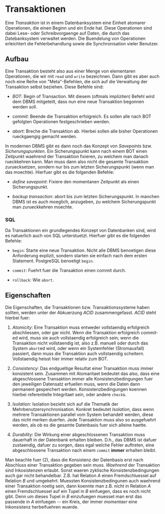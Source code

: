 # Transaktionen

Eine *Transaktion* ist in einem Datenbanksystem eine Einheit atomarer
Operationen, die einen Beginn und ein Ende hat. Diese Operationen sind dabei
Lese- oder Schreibvorgaenge auf Daten, die durch das Datebanksystem verwaltet
werden. Die Buendelung von Operationen erleichtert die Fehlerbehandlung sowie
die Synchronisation vieler Benutzer.

## Aufbau

Eine Transaktion besteht also aus einer Menge von elementaren Operationen, die
wir mit `read` und `write` bezeichnen. Dann gibt es aber auch noch eine Reihe
von "Meta"-Befehlen, die sich auf die Verwaltung der Transaktion selbst
beziehen. Diese Befehle sind:

* *BOT*: Begin of Transaction. Mit diesem (oftmals impliziten) Befehl wird dem
   DBMS mitgeteilt, dass nun eine neue Transaktion begonnen werden soll.

* *commit*: Beende die Transaktion erfolgreich. Es sollen alle nach BOT
  gefolgten Operationen festgeschrieben werden.

* *abort*: Breche die Transaktion ab. Hierbei sollen alle bisher
  Operationen rueckgaengig gemacht werden.

In modernen DBMS gibt es dann noch das Konzept von *Savepoints*
bzw. *Sicherungspunkten*. Ein Sicherungspunkt kann nach einem BOT einen
Zeitpunkt waehrend der Transaktion fixieren, zu welchem man danach rueckkehren
kann. Man muss dann also nicht die gesamte Transaktion zuruecksetzen, sondern
nur bis zum letzten Sicherungspunkt (wenn man das moechte). Hierfuer gibt es die
folgenden Befehle:

* *define savepoint*: Fixiere den momentanen Zeitpunkt als einen
  Sicherungspunkt.

* *backup transaction*: abort bis zum letzten Sicherungspunkt. In manchen DBMS
  ist es auch moeglich, anzugeben, zu welchem Sicherungspunkt man zurueckkehren
  moechte.

### SQL

Da Transaktionen ein grundlegendes Konzept von Datenbanken sind, wird es
natuerlich auch von SQL unterstuetzt. Hierfuer gibt es die folgenden Befehle:

* `begin`: Starte eine neue Transaktion. Nicht alle DBMS benoetigen diese
  Anforderung explizit, sondern starten sie einfach nach dem ersten
  Statement. PostgreSQL benoetigt `begin`.

* `commit`: Fuehrt fuer die Transaktion einen commit durch.

* `rollback`: Wie `abort`.

## Eigenschaften

Die Eigenschaften, die Transaktionen bzw. Transaktionssysteme haben sollten,
werden unter der Abkuerzung *ACID* zusammengefasst. *ACID* steht hierbei fuer:

1. *Atomicity*: Eine Transaktion muss entweder vollstaendig erfolgreich
   abschliessen, oder gar nicht. Wenn die Transaktion erfolgreich *commit*-ed
   wird, muss sie auch vollstaendig erfolgreich sein; wenn die Transaktion nicht
   vollstaendig ist, also z.B. manuell oder durch das System `abort`ed wird,
   oder wenn ein Systemfehler (Stromausfall) passiert, dann muss die Transaktion
   auch vollstaendig scheitern. Vollstaendig heisst hier immer relativ zum BOT.

2. *Consistency*: Das endgueltige Resultat einer Transaktion muss immer
   konsistent sein. Zusammen mit Atomaritaet bedeutet das also, dass eine
   abgeschlossene Transaktion immer alle Konsistenzbedingungen fuer den
   jeweiligen Datensatz erfuellen muss, wenn die Daten dann permanent
   gespeichert werden. Konsistenzbedingungen koennen hierbei referentielle
   Integritaet sein, oder andere `check`s.

3. *Isolation*: Isolation bezieht sich auf die Thematik der
   Mehrbenutzersynchronisation. Konkret bedeutet *Isolation*, dass wenn mehrere
   Transaktionen parallel vom System behandelt werden, diese das nicht merken
   duerfen. Jede Transaktion muss also so ausgefuehrt werden, als ob es die
   gesamte Datenbasis fuer sich alleine haette.

4. *Durability*: Die Wirkung einer abgeschlossenen Transaktion muss dauerhaft in
   der Datenbank erhalten bleiben. D.h., das DBMS ist dafuer zustaendig, dafuer
   zu sorgen, dass egal welche Fehler auftreten, eine abgeschlossene Transaktion
   nach einem `commit` __immer__ erhalten bleibt.

Man beachte fuer (2), dass die Konsistenz der Datenbasis erst nach Abschluss
einer Transaktion gegeben sein muss. *Waehrend* der Transaktion sind
Inkosistenzen erlaubt. Sonst waeren zyklische Konsistenzbedingungen auch gar
nicht behandelbar. Z.B. hat Relation $A$ einen Fremdschluessel auf Relation $B$
und umgekehrt. Muessten Konsistenzbedingunen auch waehrend einer Transaktion
noetig sein, dann koennte man z.B. nicht in Relation $A$ einen Fremdschluessel
auf ein Tupel in $B$ einfuegen, dass es noch nicht gibt. Denn um dieses Tupel in
$B$ einzufuegen muesset man erst das passende in $A$ einfuegen -- ein Kreis, der
immer *momentaer* eine Inkonsistenz herbeifuehren wuerde.
